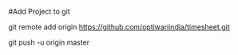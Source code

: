 #Add Project to git

git remote add origin https://github.com/optiwariindia/timesheet.git

git push -u origin master
